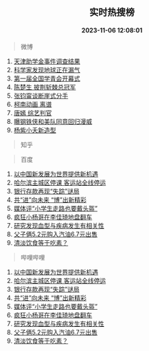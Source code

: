 <div align="center"><h2>实时热搜榜</h2><h4>2023-11-06 12:08:01</h4></div>

> 微博  

1. [天津助学金事件调查结果](https://s.weibo.com/weibo?q=%23%E5%A4%A9%E6%B4%A5%E5%8A%A9%E5%AD%A6%E9%87%91%E4%BA%8B%E4%BB%B6%E8%B0%83%E6%9F%A5%E7%BB%93%E6%9E%9C%23&t=31&band_rank=1&Refer=top)<br />
2. [科学家发现地球正在漏气](https://s.weibo.com/weibo?q=%23%E7%A7%91%E5%AD%A6%E5%AE%B6%E5%8F%91%E7%8E%B0%E5%9C%B0%E7%90%83%E6%AD%A3%E5%9C%A8%E6%BC%8F%E6%B0%94%23&t=31&band_rank=2&Refer=top)<br />
3. [第一届全国学青会开幕式](https://s.weibo.com/weibo?q=%23%E7%AC%AC%E4%B8%80%E5%B1%8A%E5%85%A8%E5%9B%BD%E5%AD%A6%E9%9D%92%E4%BC%9A%E5%BC%80%E5%B9%95%E5%BC%8F%23&t=31&band_rank=3&Refer=top)<br />
4. [陈楚生 披荆斩棘总冠军](https://s.weibo.com/weibo?q=%E9%99%88%E6%A5%9A%E7%94%9F%20%E6%8A%AB%E8%8D%86%E6%96%A9%E6%A3%98%E6%80%BB%E5%86%A0%E5%86%9B&t=31&band_rank=4&Refer=top)<br />
5. [张钧甯谈断崖式分手](https://s.weibo.com/weibo?q=%23%E5%BC%A0%E9%92%A7%E7%94%AF%E8%B0%88%E6%96%AD%E5%B4%96%E5%BC%8F%E5%88%86%E6%89%8B%23&t=31&band_rank=5&Refer=top)<br />
6. [柯南动画 离谱](https://s.weibo.com/weibo?q=%E6%9F%AF%E5%8D%97%E5%8A%A8%E7%94%BB%20%E7%A6%BB%E8%B0%B1&t=31&band_rank=6&Refer=top)<br />
7. [唐嫣 综艺判官](https://s.weibo.com/weibo?q=%E5%94%90%E5%AB%A3%20%E7%BB%BC%E8%89%BA%E5%88%A4%E5%AE%98&t=31&band_rank=7&Refer=top)<br />
8. [曝钢铁侠和美队同意回归漫威](https://s.weibo.com/weibo?q=%23%E6%9B%9D%E9%92%A2%E9%93%81%E4%BE%A0%E5%92%8C%E7%BE%8E%E9%98%9F%E5%90%8C%E6%84%8F%E5%9B%9E%E5%BD%92%E6%BC%AB%E5%A8%81%23&t=31&band_rank=8&Refer=top)<br />
9. [杨紫小夭新造型](https://s.weibo.com/weibo?q=%23%E6%9D%A8%E7%B4%AB%E5%B0%8F%E5%A4%AD%E6%96%B0%E9%80%A0%E5%9E%8B%23&t=31&band_rank=9&Refer=top)<br />

> 知乎  


> 百度  

1. [以中国新发展为世界提供新机遇](https://www.baidu.com/s?wd=%E4%BB%A5%E4%B8%AD%E5%9B%BD%E6%96%B0%E5%8F%91%E5%B1%95%E4%B8%BA%E4%B8%96%E7%95%8C%E6%8F%90%E4%BE%9B%E6%96%B0%E6%9C%BA%E9%81%87&sa=fyb_news&rsv_dl=fyb_news)<br />
2. [哈尔滨主城区停课 客运站全线停运](https://www.baidu.com/s?wd=%E5%93%88%E5%B0%94%E6%BB%A8%E4%B8%BB%E5%9F%8E%E5%8C%BA%E5%81%9C%E8%AF%BE+%E5%AE%A2%E8%BF%90%E7%AB%99%E5%85%A8%E7%BA%BF%E5%81%9C%E8%BF%90&sa=fyb_news&rsv_dl=fyb_news)<br />
3. [银行存款再现“失踪”谜局](https://www.baidu.com/s?wd=%E9%93%B6%E8%A1%8C%E5%AD%98%E6%AC%BE%E5%86%8D%E7%8E%B0%E2%80%9C%E5%A4%B1%E8%B8%AA%E2%80%9D%E8%B0%9C%E5%B1%80&sa=fyb_news&rsv_dl=fyb_news)<br />
4. [共“进”向未来 “博”出新精彩](https://www.baidu.com/s?wd=%E5%85%B1%E2%80%9C%E8%BF%9B%E2%80%9D%E5%90%91%E6%9C%AA%E6%9D%A5+%E2%80%9C%E5%8D%9A%E2%80%9D%E5%87%BA%E6%96%B0%E7%B2%BE%E5%BD%A9&sa=fyb_news&rsv_dl=fyb_news)<br />
5. [媒体评“小学生走路也要戴头盔”](https://www.baidu.com/s?wd=%E5%AA%92%E4%BD%93%E8%AF%84%E2%80%9C%E5%B0%8F%E5%AD%A6%E7%94%9F%E8%B5%B0%E8%B7%AF%E4%B9%9F%E8%A6%81%E6%88%B4%E5%A4%B4%E7%9B%94%E2%80%9D&sa=fyb_news&rsv_dl=fyb_news)<br />
6. [疯狂小杨哥在李佳琦地盘翻车](https://www.baidu.com/s?wd=%E7%96%AF%E7%8B%82%E5%B0%8F%E6%9D%A8%E5%93%A5%E5%9C%A8%E6%9D%8E%E4%BD%B3%E7%90%A6%E5%9C%B0%E7%9B%98%E7%BF%BB%E8%BD%A6&sa=fyb_news&rsv_dl=fyb_news)<br />
7. [研究发现血型与疾病发生有相关性](https://www.baidu.com/s?wd=%E7%A0%94%E7%A9%B6%E5%8F%91%E7%8E%B0%E8%A1%80%E5%9E%8B%E4%B8%8E%E7%96%BE%E7%97%85%E5%8F%91%E7%94%9F%E6%9C%89%E7%9B%B8%E5%85%B3%E6%80%A7&sa=fyb_news&rsv_dl=fyb_news)<br />
8. [父子俩5.2元购入汽油6.7元出售](https://www.baidu.com/s?wd=%E7%88%B6%E5%AD%90%E4%BF%A95.2%E5%85%83%E8%B4%AD%E5%85%A5%E6%B1%BD%E6%B2%B96.7%E5%85%83%E5%87%BA%E5%94%AE&sa=fyb_news&rsv_dl=fyb_news)<br />
9. [清淡饮食等于吃素？](https://www.baidu.com/s?wd=%E6%B8%85%E6%B7%A1%E9%A5%AE%E9%A3%9F%E7%AD%89%E4%BA%8E%E5%90%83%E7%B4%A0%EF%BC%9F&sa=fyb_news&rsv_dl=fyb_news)<br />

> 哔哩哔哩  

1. [以中国新发展为世界提供新机遇](https://www.baidu.com/s?wd=%E4%BB%A5%E4%B8%AD%E5%9B%BD%E6%96%B0%E5%8F%91%E5%B1%95%E4%B8%BA%E4%B8%96%E7%95%8C%E6%8F%90%E4%BE%9B%E6%96%B0%E6%9C%BA%E9%81%87&sa=fyb_news&rsv_dl=fyb_news)<br />
2. [哈尔滨主城区停课 客运站全线停运](https://www.baidu.com/s?wd=%E5%93%88%E5%B0%94%E6%BB%A8%E4%B8%BB%E5%9F%8E%E5%8C%BA%E5%81%9C%E8%AF%BE+%E5%AE%A2%E8%BF%90%E7%AB%99%E5%85%A8%E7%BA%BF%E5%81%9C%E8%BF%90&sa=fyb_news&rsv_dl=fyb_news)<br />
3. [银行存款再现“失踪”谜局](https://www.baidu.com/s?wd=%E9%93%B6%E8%A1%8C%E5%AD%98%E6%AC%BE%E5%86%8D%E7%8E%B0%E2%80%9C%E5%A4%B1%E8%B8%AA%E2%80%9D%E8%B0%9C%E5%B1%80&sa=fyb_news&rsv_dl=fyb_news)<br />
4. [共“进”向未来 “博”出新精彩](https://www.baidu.com/s?wd=%E5%85%B1%E2%80%9C%E8%BF%9B%E2%80%9D%E5%90%91%E6%9C%AA%E6%9D%A5+%E2%80%9C%E5%8D%9A%E2%80%9D%E5%87%BA%E6%96%B0%E7%B2%BE%E5%BD%A9&sa=fyb_news&rsv_dl=fyb_news)<br />
5. [媒体评“小学生走路也要戴头盔”](https://www.baidu.com/s?wd=%E5%AA%92%E4%BD%93%E8%AF%84%E2%80%9C%E5%B0%8F%E5%AD%A6%E7%94%9F%E8%B5%B0%E8%B7%AF%E4%B9%9F%E8%A6%81%E6%88%B4%E5%A4%B4%E7%9B%94%E2%80%9D&sa=fyb_news&rsv_dl=fyb_news)<br />
6. [疯狂小杨哥在李佳琦地盘翻车](https://www.baidu.com/s?wd=%E7%96%AF%E7%8B%82%E5%B0%8F%E6%9D%A8%E5%93%A5%E5%9C%A8%E6%9D%8E%E4%BD%B3%E7%90%A6%E5%9C%B0%E7%9B%98%E7%BF%BB%E8%BD%A6&sa=fyb_news&rsv_dl=fyb_news)<br />
7. [研究发现血型与疾病发生有相关性](https://www.baidu.com/s?wd=%E7%A0%94%E7%A9%B6%E5%8F%91%E7%8E%B0%E8%A1%80%E5%9E%8B%E4%B8%8E%E7%96%BE%E7%97%85%E5%8F%91%E7%94%9F%E6%9C%89%E7%9B%B8%E5%85%B3%E6%80%A7&sa=fyb_news&rsv_dl=fyb_news)<br />
8. [父子俩5.2元购入汽油6.7元出售](https://www.baidu.com/s?wd=%E7%88%B6%E5%AD%90%E4%BF%A95.2%E5%85%83%E8%B4%AD%E5%85%A5%E6%B1%BD%E6%B2%B96.7%E5%85%83%E5%87%BA%E5%94%AE&sa=fyb_news&rsv_dl=fyb_news)<br />
9. [清淡饮食等于吃素？](https://www.baidu.com/s?wd=%E6%B8%85%E6%B7%A1%E9%A5%AE%E9%A3%9F%E7%AD%89%E4%BA%8E%E5%90%83%E7%B4%A0%EF%BC%9F&sa=fyb_news&rsv_dl=fyb_news)<br />
